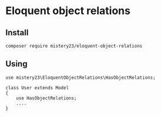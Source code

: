 # Eloquent object relations

## Install
```
composer require mistery23/eloquent-object-relations
```
Using
---
```
use mistery23\EloquentObjectRelations\HasObjectRelations;

class User extends Model
{
    use HasObjectRelations;
    ....
}
```